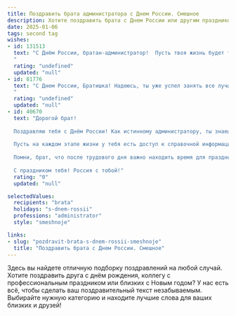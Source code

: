 ```yaml
---
title: Поздравить брата администратора с Днем России. Смешное
description: Хотите поздравить брата с Днем России или другим праздником? Наш ИИ создаст незабываемое поздравление, а вы обязательно выделитесь среди других.  
date: 2025-01-06
tags: second tag
wishes:
- id: 131513
  text: "С Днём России, братан-администратор!  Пусть твоя жизнь будет такой же упорядоченной и организованной, как твой рабочий стол (ну, почти!).  Желаю тебе море позитива,  чтобы даже самые капризные клиенты не смогли вывести тебя из себя,  и чтобы твой отпуск был настолько длинным, что даже ты сам забудешь, когда ты на работу возвращаешься!
  "
  rating: "undefined"
  updated: "null"
- id: 81776
  text: "С Днем России, Братишка! Надеюсь, ты уже успел занять все лучшие места на трибуне, ведь сегодня праздник администраторов -  правильно, всей страны! 🥳🎉
  "
  rating: "undefined"
  updated: "null"
- id: 40670
  text: "Дорогой брат!
  
  Поздравляю тебя с Днём России! Как истинному администратору, ты знаешь, как навести порядок и организовать даже самый хаотичный праздник. Желаю, чтобы все сообщения шли только в «Важно», а вся работа — в «Отлично»! Пусть твой рабочий день будет гладким, как путинская экономика в преамбуле выборов!
  
  Пусть на каждом этапе жизни у тебя есть доступ к справочной информации: «Как победить лень» и «Где взять силы для новых свершений». Пускай каждый твой день будет наполнен оптимизмом, а клиентов — столько, чтобы на всех не хватало места в чате!
  
  Помни, брат, что после трудового дня важно находить время для праздников. Так что предлагаем открыть виртуальную кухню и устроить себе «собрание» с пиццей и любимым сериалом. Пусть мир будет такой же просторный и многообразный, как наши разговоры о «рабочих моментах»!
  
  С праздником тебя! Россия с тобой!"
  rating: "0"
  updated: "null"

selectedValues:
  recipients: "brata"
  holidays: "s-dnem-rossii"
  professions: "administrator"
  style: "smeshnoje"

links:
- slug: "pozdravit-brata-s-dnem-rossii-smeshnoje"
  title: "Поздравить брата с Днем России. Смешное"
---
```


Здесь вы найдете отличную подборку поздравлений на любой случай. 
Хотите поздравить друга с днём рождения, коллегу с профессиональным праздником или близких с Новым годом? У нас есть всё, чтобы сделать ваш поздравительный текст незабываемым. Выбирайте нужную категорию и находите лучшие слова для ваших близких и друзей!
